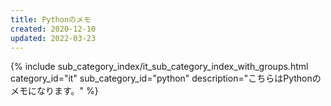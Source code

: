 ```yaml
---
title: Pythonのメモ
created: 2020-12-10
updated: 2022-03-23
---
```

{% include sub_category_index/it_sub_category_index_with_groups.html
    category_id="it"
    sub_category_id="python"
    description="こちらはPythonのメモになります。" %}